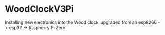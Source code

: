 # WoodClockV3Pi
Installing new electronics into the Wood clock. upgraded from an esp8266 -> esp32 -> Raspberry Pi Zero. 
